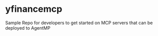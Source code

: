 # yfinancemcp

Sample Repo for developers to get started on MCP servers that can be deployed to AgentMP
